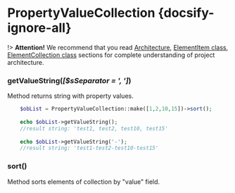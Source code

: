 # PropertyValueCollection {docsify-ignore-all}

!> **Attention!**  We recommend that you read [Architecture](home.md#architecture), [ElementItem class](item-class/item-class.md),
[ElementCollection class](collection-class/collection-class.md) sections for complete understanding of  project architecture.

### getValueString(_[$sSeparator = ', ']_)

Method returns string with property values.
```php
    $obList = PropertyValueCollection::make([1,2,10,15])->sort();
    
    echo $obList->getValueString();
    //result string: 'test1, test2, test10, test15'
    
    echo $obList->getValueString('-');
    //result string: 'test1-test2-test10-test15'
```

### sort()

Method sorts elements of collection by "value" field.